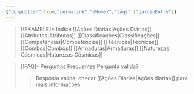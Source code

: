 ```yaml
---
{"dg-publish":true,"permalink":"/Home/","tags":["gardenEntry"]}
---
```




> [!EXAMPLE]+ Indice
> [[Ações Diárias\|Ações Diárias]]
> [[Atributos\|Atributos]]
> [[Classificações\|Classificações]]
> [[Competências\|Competências]]
> [[Técnicas\|Técnicas]]
> [[Combos\|Combos]]
> [[Armaduras\|Armaduras]]
>[[Naturezas Cósmicas\|Naturezas Cósmicas]]

> [!FAQ]- Perguntas Frequentes
> Pergunta valida?
> >Resposta valida, checar [[Ações Diárias\|Ações diarias]] para mais informações



<script src="https://giscus.app/client.js"
        data-repo="Pl1z3r/suvantagi-wiki"
        data-repo-id="R_kgDONYZixw"
        data-category="Wiki Comments"
        data-category-id="DIC_kwDONYZix84Ck34K"
        data-mapping="pathname"
        data-strict="1"
        data-reactions-enabled="1"
        data-emit-metadata="0"
        data-input-position="top"
        data-theme="preferred_color_scheme"
        data-lang="pt"
        data-loading="lazy"
        crossorigin="anonymous"
        async>
</script>